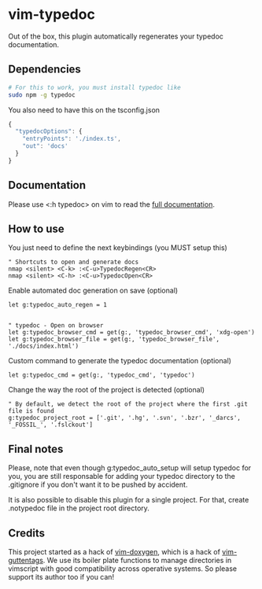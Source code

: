 # vim-typedoc
Out of the box, this plugin automatically regenerates your typedoc
documentation.

## Dependencies
```sh
# For this to work, you must install typedoc like
sudo npm -g typedoc
```

You also need to have this on the tsconfig.json
```typescript
{
  "typedocOptions": {
    "entryPoints": './index.ts',
    "out": 'docs'
  }
}
```

## Documentation
Please use <:h typedoc> on vim to read the [full documentation](https://github.com/Zeioth/vim-typedoc/blob/main/doc/typedoc.txt).

## How to use

You just need to define the next keybindings (you MUST setup this)

```
" Shortcuts to open and generate docs
nmap <silent> <C-k> :<C-u>TypedocRegen<CR>
nmap <silent> <C-h> :<C-u>TypedocOpen<CR>
```

Enable automated doc generation on save (optional)
```
let g:typedoc_auto_regen = 1


" typedoc - Open on browser
let g:typedoc_browser_cmd = get(g:, 'typedoc_browser_cmd', 'xdg-open')
let g:typedoc_browser_file = get(g:, 'typedoc_browser_file', './docs/index.html')
```

Custom command to generate the typedoc documentation (optional)

```
let g:typedoc_cmd = get(g:, 'typedoc_cmd', 'typedoc')

```

Change the way the root of the project is detected (optional)

```
" By default, we detect the root of the project where the first .git file is found
g:typedoc_project_root = ['.git', '.hg', '.svn', '.bzr', '_darcs', '_FOSSIL_', '.fslckout']
```

## Final notes

Please, note that even though g:typedoc_auto_setup will setup typedoc for you, you are still responsable for adding your typedoc directory to the .gitignore if you don't want it to be pushed by accident.

It is also possible to disable this plugin for a single project. For that, create .notypedoc file in the project root directory.

## Credits
This project started as a hack of [vim-doxygen](https://github.com/Zeioth/vim-doxygen), which is a hack of [vim-guttentags](https://github.com/ludovicchabant/vim-gutentags). We use its boiler plate functions to manage directories in vimscript with good compatibility across operative systems. So please support its author too if you can!
